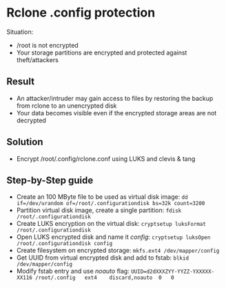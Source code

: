 # Rclone .config protection

Situation:
* /root is not encrypted
* Your storage partitions are encrypted and protected against theft/attackers

## Result
* An attacker/intruder may gain access to files by restoring the backup from rclone to an unencrypted disk
* Your data becomes visible even if the encrypted storage areas are not decrypted

## Solution
* Encrypt /root/.config/rclone.conf using LUKS and clevis & tang

## Step-by-Step guide
- Create an 100 MByte file to be used as virtual disk image:
  `dd if=/dev/urandom of=/root/.configurationdisk bs=32k count=3200`
- Partition virtual disk image, create a single partition:
  `fdisk  /root/.configurationdisk`
- Create LUKS encryption on the virtual disk:
  `cryptsetup luksFormat /root/.configurationdisk`
- Open LUKS encrypted disk and name it *config*:
  `cryptsetup luksOpen /root/.configurationdisk config`
- Create filesystem on encrypted storage:
  `mkfs.ext4 /dev/mapper/config`
- Get UUID from virtual encrypted disk and add to fstab:
  `blkid /dev/mapper/config`
- Modify fstab entry and use *noauto* flag:
  `UUID=d2dXXXZYY-YYZZ-YXXXXX-XX116	/root/.config	ext4	discard,noauto	0	0`

